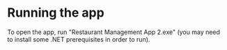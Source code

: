 # Running the app

To open the app, run "Restaurant Management App 2.exe" (you may need to install some .NET prerequisites in order to run).
